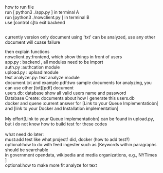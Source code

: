how to run file <br>
run [ python3 ./app.py ] in terminal A <br>
run [python3 ./nowclient.py ] in terminal B <br>
use [control c]to exit backend<br><br>

currently version only document using 'txt' can be analyzed, use any other document will cuase failure<br>

then explain functions <br>
nowclient.py:frontend, which show things in front of users <br>
app.py : backend , all modules need to be import<br>
auth.py :authcation module<br>
upload.py : upload module<br>
text analyzer.py: text analyze module<br>
document.txt and example.pdf:two sample documents for analyzing, you can use other [txt][pdf] document <br>
users.db: database show all valid users name and password <br>
Database Create: documents about how I generate this users.db<br>
docker and quene :current answer for [Link to your Queue Implementatiobn] and [link to your Docker and Installation implementation]<br><br>
My effort[Link to your Queue Implementatiobn] can be found in upload.py, but i do not know how to build test for these codes<br><br>
what need do later:<br>
must:add test like what project1 did, docker (how to add test?)<br>
optional:how to do with feed ingester such as [Keywords within paragraphs should be searchable<br>
in government opendata, wikipedia and media organizations, e.g., NYTimes ]<br>
optional:how to make more fit analyze for text<br>


